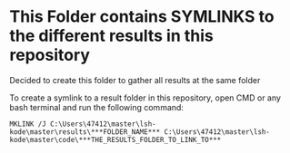 # This Folder contains SYMLINKS to the different results in this repository

Decided to create this folder to gather all results at the same folder


To create a symlink to a result folder in this repository, open CMD or any bash terminal and run the following command:

````
MKLINK /J C:\Users\47412\master\lsh-kode\master\results\***FOLDER_NAME*** C:\Users\47412\master\lsh-kode\master\code\***THE_RESULTS_FOLDER_TO_LINK_TO***
````